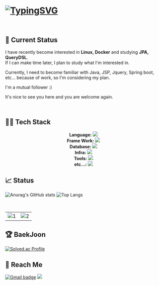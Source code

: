 # [![TypingSVG](https://readme-typing-svg.demolab.com?lines=Hello!+You're+Welcom+To+My+Profile;My+Name+Is+Lee+In+Bok+From+Korea;I+Am+A+Junior+Backend+Developer;Passionate+Enthusiastic+Ambivert;Those+Words+That+Means+me;Feel+Free+To+Contact+Me+↓↓↓)](https://git.io/typing-svg)

</br>

## 👋 Current Status
I have recently become interested in <b>Linux, Docker</b> and studying <b>JPA, QueryDSL</b>.  
If I can make time later, I plan to study what I'm interested in.

Currently, I need to become familiar with Java, JSP, Jquery, Spring boot, etc... because of work, so I'm considering my plan. 

I'm a mutual follower :)

It's nice to see you here and you are welcome again.

</br>

## 🧑‍💻 Tech Stack
<p align="center">
  <b>Language: </b>
  <a href="https://skillicons.dev">
    <img src="https://skillicons.dev/icons?i=java,js,python,typescript,c" />
  </a>
  </br>
  <b>Frame Work: </b>
  <a href="https://skillicons.dev">
    <img src="https://skillicons.dev/icons?i=spring,nestjs,express,flask" />
  </a>
  </br>
  <b>Database: </b>
  <a href="https://skillicons.dev">
    <img src="https://skillicons.dev/icons?i=mysql,mongodb,postgres,redis" />
  </a>
  </br>
  <b>Infra: </b>
  <a href="https://skillicons.dev">
    <img src="https://skillicons.dev/icons?i=aws,docker,linux,nginx" />
  </a>
  </br>
  <b>Tools: </b>
  <a href="https://skillicons.dev">
    <img src="https://skillicons.dev/icons?i=github,idea,discord,eclipse,figma,notion,postman,vscode" />
  </a>
  </br>
  <b>etc...: </b>
  <a href="https://skillicons.dev">
    <img src="https://skillicons.dev/icons?i=jquery,githubactions,jenkins" />
  </a>
  </br>
</p>

## 📈 Status

![Anurag's GitHub stats](https://github-readme-stats.vercel.app/api?username=nashs789\&show_icons=true\&theme=radical)
![Top Langs](https://github-readme-stats.vercel.app/api/top-langs/?username=nashs789&layout=compact&hide=css,html,cpp,perl&size_weight=0&count_weight=1)

<br/>
<table><tr>
  <td valign="center" width="50%">
  <div align="center">  
    <picture >
      <source media="(prefers-color-scheme: light)" srcset="https://github-readme-stats-sigma-five.vercel.app/api?username=nashs789&icon_color=24292E&text_bold=false&hide_border=true&show_icons=true&card_width=50&&line_height=26theme=default&show_icons=true&hide_title=true">
      <source media="(prefers-color-scheme: dark)" srcset="https://github-readme-stats-sigma-five.vercel.app/api?username=nashs789&icon_color=CCCCCC&text_bold=false&hide_border=true&show_icons=true&card_width=50&line_height=26&theme=react&show_icons=true&hide_title=true&bg_color=0D1116">
      <img alt="1" src="https://github-readme-stats-sigma-five.vercel.app/api?username=nashs789&icon_color=24292E&text_bold=false&hide_border=true&show_icons=true&card_width=50&&line_height=26theme=default&show_icons=true&hide_title=true">
    </picture>
</div></td>
<td valign="center" width="50%"><div align="center">
    <picture>
      <source media="(prefers-color-scheme: light)" srcset="https://streak-stats.demolab.com/?user=nashs789&theme=default&hide_border=true&date_format=j%20M[%20Y]&ring=4F94EF&currStreakLabel=24292e">
      <source media="(prefers-color-scheme: dark)" srcset="https://streak-stats.demolab.com?user=nashs789&theme=dark&hide_border=true&date_format=j%20M%5B%20Y%5D&ring=56BCD9&currStreakLabel=DFF0F5&sideNums=DFF0F5&background=0D1116"> 
      <img alt="2" src="https://streak-stats.demolab.com/?user=nashs789&theme=default&hide_border=true&date_format=j%20M[%20Y]&ring=4F94EF&currStreakLabel=24292e">
  </picture>
  </div>
</td>
</tr></table>

## 🏆 BaekJoon

[![Solved.ac Profile](http://mazassumnida.wtf/api/v2/generate_badge?boj=nashs789)](https://solved.ac/nashs789/)

## 📩 Reach Me
[![Gmail badge](https://img.shields.io/badge/gmail-red?logo=gmail&style=for-the-badge&logoColor=white)](nashs789@gmail.com)
[<img src="https://img.shields.io/badge/tistory-FF6633?style=for-the-badge&logo=tistory&logoColor=white"/>](https://nashs789.tistory.com/)
</br>
